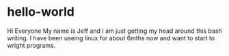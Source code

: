 # hello-world

Hi Everyone
My name is Jeff and I am just getting my head around this bash writing.
I have been useing linux for about 6mths now and want to start to wright programs.
